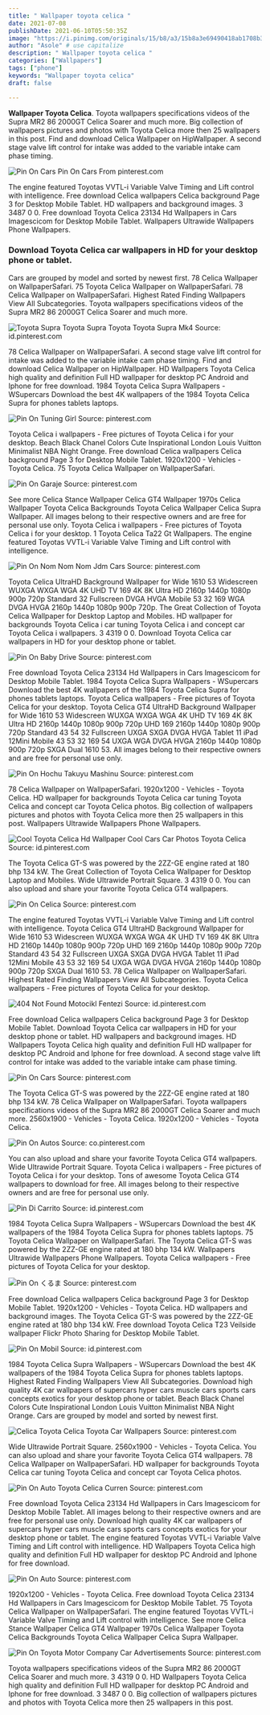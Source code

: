 ```yaml
---
title: " Wallpaper toyota celica "
date: 2021-07-08
publishDate: 2021-06-10T05:50:35Z
image: "https://i.pinimg.com/originals/15/b8/a3/15b8a3e69490418ab1708b37085e709c.jpg"
author: "Asole" # use capitalize
description: " Wallpaper toyota celica "
categories: ["Wallpapers"]
tags: ["phone"]
keywords: "Wallpaper toyota celica"
draft: false

---
```



**Wallpaper Toyota Celica**. Toyota wallpapers specifications videos of the Supra MR2 86 2000GT Celica Soarer and much more. Big collection of wallpapers pictures and photos with Toyota Celica more then 25 wallpapers in this post. Find and download Celica Wallpaper on HipWallpaper. A second stage valve lift control for intake was added to the variable intake cam phase timing.

![Pin On Cars](https://i.pinimg.com/originals/f6/3b/6f/f63b6f25914ce6b47da23754c4e3def3.png "Pin On Cars")
Pin On Cars From pinterest.com


The engine featured Toyotas VVTL-i Variable Valve Timing and Lift control with intelligence. Free download Celica wallpapers Celica background Page 3 for Desktop Mobile Tablet. HD wallpapers and background images. 3 3487 0 0. Free download Toyota Celica 23134 Hd Wallpapers in Cars Imagescicom for Desktop Mobile Tablet. Wallpapers Ultrawide Wallpapers Phone Wallpapers.

### Download Toyota Celica car wallpapers in HD for your desktop phone or tablet.

Cars are grouped by model and sorted by newest first. 78 Celica Wallpaper on WallpaperSafari. 75 Toyota Celica Wallpaper on WallpaperSafari. 78 Celica Wallpaper on WallpaperSafari. Highest Rated Finding Wallpapers View All Subcategories. Toyota wallpapers specifications videos of the Supra MR2 86 2000GT Celica Soarer and much more.


![Toyota Supra Toyota Supra Toyota Toyota Supra Mk4](https://i.pinimg.com/originals/0c/57/85/0c57855b74b9a368d3a29136b6228cdd.jpg "Toyota Supra Toyota Supra Toyota Toyota Supra Mk4")
Source: id.pinterest.com

78 Celica Wallpaper on WallpaperSafari. A second stage valve lift control for intake was added to the variable intake cam phase timing. Find and download Celica Wallpaper on HipWallpaper. HD Wallpapers Toyota Celica high quality and definition Full HD wallpaper for desktop PC Android and Iphone for free download. 1984 Toyota Celica Supra Wallpapers - WSupercars Download the best 4K wallpapers of the 1984 Toyota Celica Supra for phones tablets laptops.

![Pin On Tuning Girl](https://i.pinimg.com/originals/1f/3e/bf/1f3ebfed001264d96b0a1b16916689fc.jpg "Pin On Tuning Girl")
Source: pinterest.com

Toyota Celica i wallpapers - Free pictures of Toyota Celica i for your desktop. Beach Black Chanel Сolors Cute Inspirational London Louis Vuitton Minimalist NBA Night Orange. Free download Celica wallpapers Celica background Page 3 for Desktop Mobile Tablet. 1920x1200 - Vehicles - Toyota Celica. 75 Toyota Celica Wallpaper on WallpaperSafari.

![Pin On Garaje](https://i.pinimg.com/originals/88/c0/e2/88c0e20527640584d3836e983c1abd1f.jpg "Pin On Garaje")
Source: pinterest.com

See more Celica Stance Wallpaper Celica GT4 Wallpaper 1970s Celica Wallpaper Toyota Celica Backgrounds Toyota Celica Wallpaper Celica Supra Wallpaper. All images belong to their respective owners and are free for personal use only. Toyota Celica i wallpapers - Free pictures of Toyota Celica i for your desktop. 1 Toyota Celica Ta22 Gt Wallpapers. The engine featured Toyotas VVTL-i Variable Valve Timing and Lift control with intelligence.

![Pin On Nom Nom Nom Jdm Cars](https://i.pinimg.com/originals/ec/e8/0a/ece80ae381ee5d5ce837929243c9dfaf.jpg "Pin On Nom Nom Nom Jdm Cars")
Source: pinterest.com

Toyota Celica UltraHD Background Wallpaper for Wide 1610 53 Widescreen WUXGA WXGA WGA 4K UHD TV 169 4K 8K Ultra HD 2160p 1440p 1080p 900p 720p Standard 32 Fullscreen DVGA HVGA Mobile 53 32 169 WGA DVGA HVGA 2160p 1440p 1080p 900p 720p. The Great Collection of Toyota Celica Wallpaper for Desktop Laptop and Mobiles. HD wallpaper for backgrounds Toyota Celica i car tuning Toyota Celica i and concept car Toyota Celica i wallpapers. 3 4319 0 0. Download Toyota Celica car wallpapers in HD for your desktop phone or tablet.

![Pin On Baby Drive](https://i.pinimg.com/originals/27/4a/f7/274af7a8729e4ba847cb342766f79ee2.jpg "Pin On Baby Drive")
Source: pinterest.com

Free download Toyota Celica 23134 Hd Wallpapers in Cars Imagescicom for Desktop Mobile Tablet. 1984 Toyota Celica Supra Wallpapers - WSupercars Download the best 4K wallpapers of the 1984 Toyota Celica Supra for phones tablets laptops. Toyota Celica wallpapers - Free pictures of Toyota Celica for your desktop. Toyota Celica GT4 UltraHD Background Wallpaper for Wide 1610 53 Widescreen WUXGA WXGA WGA 4K UHD TV 169 4K 8K Ultra HD 2160p 1440p 1080p 900p 720p UHD 169 2160p 1440p 1080p 900p 720p Standard 43 54 32 Fullscreen UXGA SXGA DVGA HVGA Tablet 11 iPad 12Mini Mobile 43 53 32 169 54 UXGA WGA DVGA HVGA 2160p 1440p 1080p 900p 720p SXGA Dual 1610 53. All images belong to their respective owners and are free for personal use only.

![Pin On Hochu Takuyu Mashinu](https://i.pinimg.com/originals/8d/9f/12/8d9f12d74cee6d967bd0472f6661ee52.jpg "Pin On Hochu Takuyu Mashinu")
Source: pinterest.com

78 Celica Wallpaper on WallpaperSafari. 1920x1200 - Vehicles - Toyota Celica. HD wallpaper for backgrounds Toyota Celica car tuning Toyota Celica and concept car Toyota Celica photos. Big collection of wallpapers pictures and photos with Toyota Celica more then 25 wallpapers in this post. Wallpapers Ultrawide Wallpapers Phone Wallpapers.

![Cool Toyota Celica Hd Wallpaper Cool Cars Car Photos Toyota Celica](https://i.pinimg.com/originals/7c/91/07/7c91073fe433b323e8ce120d2b3aad33.jpg "Cool Toyota Celica Hd Wallpaper Cool Cars Car Photos Toyota Celica")
Source: id.pinterest.com

The Toyota Celica GT-S was powered by the 2ZZ-GE engine rated at 180 bhp 134 kW. The Great Collection of Toyota Celica Wallpaper for Desktop Laptop and Mobiles. Wide Ultrawide Portrait Square. 3 4319 0 0. You can also upload and share your favorite Toyota Celica GT4 wallpapers.

![Pin On Celica](https://i.pinimg.com/originals/ad/a3/11/ada311d89f13dea010e9640b714ff008.jpg "Pin On Celica")
Source: pinterest.com

The engine featured Toyotas VVTL-i Variable Valve Timing and Lift control with intelligence. Toyota Celica GT4 UltraHD Background Wallpaper for Wide 1610 53 Widescreen WUXGA WXGA WGA 4K UHD TV 169 4K 8K Ultra HD 2160p 1440p 1080p 900p 720p UHD 169 2160p 1440p 1080p 900p 720p Standard 43 54 32 Fullscreen UXGA SXGA DVGA HVGA Tablet 11 iPad 12Mini Mobile 43 53 32 169 54 UXGA WGA DVGA HVGA 2160p 1440p 1080p 900p 720p SXGA Dual 1610 53. 78 Celica Wallpaper on WallpaperSafari. Highest Rated Finding Wallpapers View All Subcategories. Toyota Celica wallpapers - Free pictures of Toyota Celica for your desktop.

![404 Not Found Motocikl Fentezi](https://i.pinimg.com/originals/3a/6a/6a/3a6a6a962e15efa3a71dfbe2286048d9.jpg "404 Not Found Motocikl Fentezi")
Source: id.pinterest.com

Free download Celica wallpapers Celica background Page 3 for Desktop Mobile Tablet. Download Toyota Celica car wallpapers in HD for your desktop phone or tablet. HD wallpapers and background images. HD Wallpapers Toyota Celica high quality and definition Full HD wallpaper for desktop PC Android and Iphone for free download. A second stage valve lift control for intake was added to the variable intake cam phase timing.

![Pin On Cars](https://i.pinimg.com/originals/f6/3b/6f/f63b6f25914ce6b47da23754c4e3def3.png "Pin On Cars")
Source: pinterest.com

The Toyota Celica GT-S was powered by the 2ZZ-GE engine rated at 180 bhp 134 kW. 78 Celica Wallpaper on WallpaperSafari. Toyota wallpapers specifications videos of the Supra MR2 86 2000GT Celica Soarer and much more. 2560x1900 - Vehicles - Toyota Celica. 1920x1200 - Vehicles - Toyota Celica.

![Pin On Autos](https://i.pinimg.com/originals/09/88/91/0988912ac5566324ae80d955c9f3c996.jpg "Pin On Autos")
Source: co.pinterest.com

You can also upload and share your favorite Toyota Celica GT4 wallpapers. Wide Ultrawide Portrait Square. Toyota Celica i wallpapers - Free pictures of Toyota Celica i for your desktop. Tons of awesome Toyota Celica GT4 wallpapers to download for free. All images belong to their respective owners and are free for personal use only.

![Pin Di Carrito](https://i.pinimg.com/originals/47/70/f1/4770f1696c5c253f495eeef612f6f04b.jpg "Pin Di Carrito")
Source: id.pinterest.com

1984 Toyota Celica Supra Wallpapers - WSupercars Download the best 4K wallpapers of the 1984 Toyota Celica Supra for phones tablets laptops. 75 Toyota Celica Wallpaper on WallpaperSafari. The Toyota Celica GT-S was powered by the 2ZZ-GE engine rated at 180 bhp 134 kW. Wallpapers Ultrawide Wallpapers Phone Wallpapers. Toyota Celica wallpapers - Free pictures of Toyota Celica for your desktop.

![Pin On くるま](https://i.pinimg.com/originals/6d/44/a3/6d44a3bea085512ec0507121cfff8d08.jpg "Pin On くるま")
Source: pinterest.com

Free download Celica wallpapers Celica background Page 3 for Desktop Mobile Tablet. 1920x1200 - Vehicles - Toyota Celica. HD wallpapers and background images. The Toyota Celica GT-S was powered by the 2ZZ-GE engine rated at 180 bhp 134 kW. Free download Toyota Celica T23 Veilside wallpaper Flickr Photo Sharing for Desktop Mobile Tablet.

![Pin On Mobil](https://i.pinimg.com/originals/61/90/eb/6190eb023af7ac345620c3149258ec46.jpg "Pin On Mobil")
Source: id.pinterest.com

1984 Toyota Celica Supra Wallpapers - WSupercars Download the best 4K wallpapers of the 1984 Toyota Celica Supra for phones tablets laptops. Highest Rated Finding Wallpapers View All Subcategories. Download high quality 4K car wallpapers of supercars hyper cars muscle cars sports cars concepts exotics for your desktop phone or tablet. Beach Black Chanel Сolors Cute Inspirational London Louis Vuitton Minimalist NBA Night Orange. Cars are grouped by model and sorted by newest first.

![Celica Toyota Celica Toyota Car Wallpapers](https://i.pinimg.com/originals/d9/3d/c8/d93dc8bc2173997ffc80ed6ff1af36b4.jpg "Celica Toyota Celica Toyota Car Wallpapers")
Source: pinterest.com

Wide Ultrawide Portrait Square. 2560x1900 - Vehicles - Toyota Celica. You can also upload and share your favorite Toyota Celica GT4 wallpapers. 78 Celica Wallpaper on WallpaperSafari. HD wallpaper for backgrounds Toyota Celica car tuning Toyota Celica and concept car Toyota Celica photos.

![Pin On Auto Toyota Celica Curren](https://i.pinimg.com/originals/aa/68/a5/aa68a5a46f847c05ad41ad77f0c4eafc.jpg "Pin On Auto Toyota Celica Curren")
Source: pinterest.com

Free download Toyota Celica 23134 Hd Wallpapers in Cars Imagescicom for Desktop Mobile Tablet. All images belong to their respective owners and are free for personal use only. Download high quality 4K car wallpapers of supercars hyper cars muscle cars sports cars concepts exotics for your desktop phone or tablet. The engine featured Toyotas VVTL-i Variable Valve Timing and Lift control with intelligence. HD Wallpapers Toyota Celica high quality and definition Full HD wallpaper for desktop PC Android and Iphone for free download.

![Pin On Auto](https://i.pinimg.com/originals/8b/7c/69/8b7c69d24e83f25877041a4f21c96e89.jpg "Pin On Auto")
Source: pinterest.com

1920x1200 - Vehicles - Toyota Celica. Free download Toyota Celica 23134 Hd Wallpapers in Cars Imagescicom for Desktop Mobile Tablet. 75 Toyota Celica Wallpaper on WallpaperSafari. The engine featured Toyotas VVTL-i Variable Valve Timing and Lift control with intelligence. See more Celica Stance Wallpaper Celica GT4 Wallpaper 1970s Celica Wallpaper Toyota Celica Backgrounds Toyota Celica Wallpaper Celica Supra Wallpaper.

![Pin On Toyota Motor Company Car Advertisements](https://i.pinimg.com/originals/15/b8/a3/15b8a3e69490418ab1708b37085e709c.jpg "Pin On Toyota Motor Company Car Advertisements")
Source: pinterest.com

Toyota wallpapers specifications videos of the Supra MR2 86 2000GT Celica Soarer and much more. 3 4319 0 0. HD Wallpapers Toyota Celica high quality and definition Full HD wallpaper for desktop PC Android and Iphone for free download. 3 3487 0 0. Big collection of wallpapers pictures and photos with Toyota Celica more then 25 wallpapers in this post.


